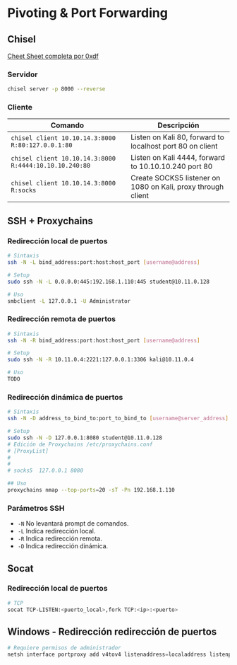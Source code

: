 # Pivoting & Port Forwarding

## Chisel

[Cheet Sheet completa por 0xdf](https://0xdf.gitlab.io/2020/08/10/tunneling-with-chisel-and-ssf-update.html)

### Servidor

```bash
chisel server -p 8000 --reverse
```

### Cliente

| Comando | Descripción |
|---|---|
| `chisel client 10.10.14.3:8000 R:80:127.0.0.1:80` | Listen on Kali 80, forward to localhost port 80 on client |
| `chisel client 10.10.14.3:8000 R:4444:10.10.10.240:80` | Listen on Kali 4444, forward to 10.10.10.240 port 80 |
| `chisel client 10.10.14.3:8000 R:socks` | Create SOCKS5 listener on 1080 on Kali, proxy through client |

## SSH + Proxychains

### Redirección local de puertos

```bash
# Sintaxis
ssh -N -L bind_address:port:host:host_port [username@address]

# Setup
sudo ssh -N -L 0.0.0.0:445:192.168.1.110:445 student@10.11.0.128

# Uso
smbclient -L 127.0.0.1 -U Administrator
```

### Redirección remota de puertos

```bash
# Sintaxis
ssh -N -R bind_address:port:host:host_port [username@address]

# Setup
sudo ssh -N -R 10.11.0.4:2221:127.0.0.1:3306 kali@10.11.0.4

# Uso
TODO
```

### Redirección dinámica de puertos

```bash
# Sintaxis
ssh -N -D address_to_bind_to:port_to_bind_to [username@server_address]

# Setup
sudo ssh -N -D 127.0.0.1:8080 student@10.11.0.128
# Edición de Proxychains /etc/proxychains.conf
# [ProxyList]
#
#
# socks5  127.0.0.1 8080

## Uso
proxychains nmap --top-ports=20 -sT -Pn 192.168.1.110
```

### Parámetros SSH

- `-N` No levantará prompt de comandos.
- `-L` Indica redirección local.
- `-R` Indica redirección remota.
- `-D` Indica redirección dinámica.

## Socat

### Redirección local de puertos

```bash
# TCP
socat TCP-LISTEN:<puerto_local>,fork TCP:<ip>:<puerto>
```

## Windows - Redirección redirección de puertos

```powershell
# Requiere permisos de administrador
netsh interface portproxy add v4tov4 listenaddress=localaddress listenport=localport connectaddress=destaddress connectport=destport
```



